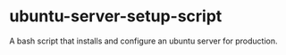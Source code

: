 # ubuntu-server-setup-script
A bash script that installs and configure an ubuntu server for production.
